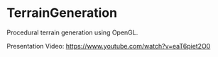# TerrainGeneration

Procedural terrain generation using OpenGL.

Presentation Video: https://www.youtube.com/watch?v=eaT6piet2O0
